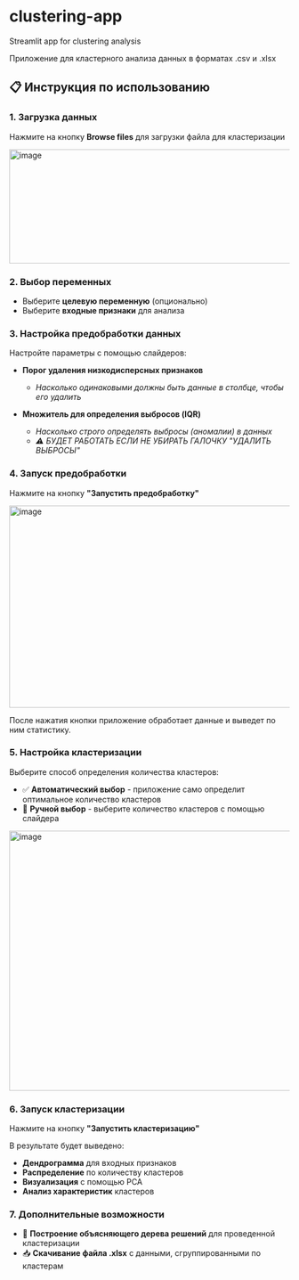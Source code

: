 # clustering-app
Streamlit app for clustering analysis

Приложение для кластерного анализа данных в форматах .csv и .xlsx

## 📋 Инструкция по использованию

### 1. Загрузка данных
Нажмите на кнопку **Browse files** для загрузки файла для кластеризации

<img width="931" height="205" alt="image" src="https://github.com/user-attachments/assets/e363e99d-9131-4084-ad0a-09a8a4b0fa7d" />

### 2. Выбор переменных
- Выберите **целевую переменную** (опционально)
- Выберите **входные признаки** для анализа

### 3. Настройка предобработки данных
Настройте параметры с помощью слайдеров:

- **Порог удаления низкодисперсных признаков** 
  - *Насколько одинаковыми должны быть данные в столбце, чтобы его удалить*
  
- **Множитель для определения выбросов (IQR)**
  - *Насколько строго определять выбросы (аномалии) в данных*
  - *⚠️ БУДЕТ РАБОТАТЬ ЕСЛИ НЕ УБИРАТЬ ГАЛОЧКУ "УДАЛИТЬ ВЫБРОСЫ"*

### 4. Запуск предобработки
Нажмите на кнопку **"Запустить предобработку"**

<img width="936" height="363" alt="image" src="https://github.com/user-attachments/assets/4d71f302-2667-4ecf-b763-dd800385f9ad" />

После нажатия кнопки приложение обработает данные и выведет по ним статистику.

### 5. Настройка кластеризации
Выберите способ определения количества кластеров:

- ✅ **Автоматический выбор** - приложение само определит оптимальное количество кластеров
- 🔧 **Ручной выбор** - выберите количество кластеров с помощью слайдера

<img width="935" height="467" alt="image" src="https://github.com/user-attachments/assets/448e0d9d-f56b-4b53-96f9-a61606a7b033" />

### 6. Запуск кластеризации
Нажмите на кнопку **"Запустить кластеризацию"**

В результате будет выведено:
- **Дендрограмма** для входных признаков
- **Распределение** по количеству кластеров
- **Визуализация** с помощью PCA
- **Анализ характеристик** кластеров

### 7. Дополнительные возможности
- 🌳 **Построение объясняющего дерева решений** для проведенной кластеризации
- 📥 **Скачивание файла .xlsx** с данными, сгруппированными по кластерам
